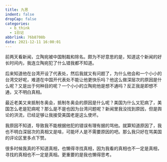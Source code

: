 ```yaml
---
title: 九思
indent: false
dropCap: false
categories:
  - b_think
  - 1日记
abbrlink: 76b8708b
date: 2021-12-11 16:00:01
---
```


前两天看新闻，立陶宛被中国制裁和除名。颇为不好意思的是，知道这个新闻的好长时间内，我连立陶宛犯了什么错我都不知道。

后来知道他在台湾开设了代表处，然后我就又有问题了，为什么他会和一个小小的台湾交好呢，难道在中国开代表处不能让他更快乐吗？他这么做深层次的原因是什么呢？又是出于何种目的呢？一个小小的立陶宛他是想不通吗？反正我是即想不通，又不明白真相。

最近老美又来抵制冬奥会，抵制冬奥会的原因是什么呢？美国为什么又犯病了，美国怎么老是犯病呢？那么是不是也因为台湾问题呢？新闻里我没找到原因，但是舆论的洪流，已经足够让我接受美国老是这么使坏。

我原因不知道，导致我不能根据他犯的错误有理有据的骂他。就算知道原因了，我也不明白深层次的真相又是啥，可能坏人是不需要原因的吧。那么我只好在骂美国的评论区里多点下赞。

很多时候我真的不知道真相，也懒得寻找真相，因为我看的真相也不一定是真相，寻找的真相也不一定是真相。更重要的是我也懒得思考。
